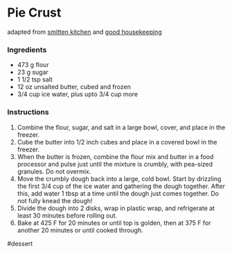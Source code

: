 # Pie Crust
adapted from [smitten kitchen]() and [good housekeeping]()

### Ingredients
* 473 g flour
* 23 g sugar
* 1 1/2 tsp salt
* 12 oz unsalted butter, cubed and frozen
* 3/4 cup ice water, plus upto 3/4 cup more

### Instructions
1. Combine the flour, sugar, and salt in a large bowl, cover, and place in the freezer.
2. Cube the butter into 1/2 inch cubes and place in a covered bowl in the freezer.
3. When the butter is frozen, combine the flour mix and butter in a food processor and pulse just until the mixture is crumbly, with pea-sized granules. Do not overmix.
4. Move the crumbly dough back into a large, cold bowl. Start by drizzling the first 3/4 cup of the ice water and gathering the dough together. After this, add water 1 tbsp at a time until the dough just comes together. Do not fully knead the dough!
5. Divide the dough into 2 disks, wrap in plastic wrap, and refrigerate at least 30 minutes before rolling out. 
6. Bake at 425 F for 20 minutes or until top is golden, then at 375 F for another 20 minutes or until cooked through.

#dessert
